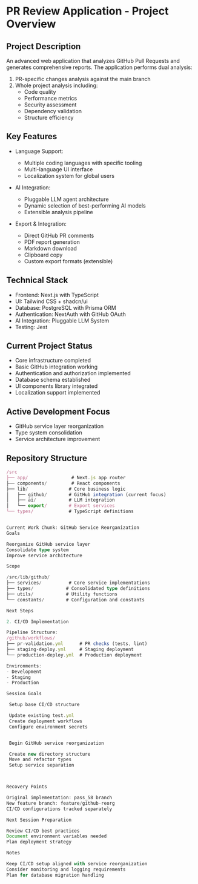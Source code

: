 # PR Review Application - Project Overview

## Project Description
An advanced web application that analyzes GitHub Pull Requests and generates comprehensive reports. 
The application performs dual analysis:
1. PR-specific changes analysis against the main branch
2. Whole project analysis including:
   - Code quality
   - Performance metrics
   - Security assessment
   - Dependency validation
   - Structure efficiency

## Key Features
- Language Support:
  - Multiple coding languages with specific tooling
  - Multi-language UI interface
  - Localization system for global users

- AI Integration:
  - Pluggable LLM agent architecture
  - Dynamic selection of best-performing AI models
  - Extensible analysis pipeline

- Export & Integration:
  - Direct GitHub PR comments
  - PDF report generation
  - Markdown download
  - Clipboard copy
  - Custom export formats (extensible)

## Technical Stack
- Frontend: Next.js with TypeScript
- UI: Tailwind CSS + shadcn/ui
- Database: PostgreSQL with Prisma ORM
- Authentication: NextAuth with GitHub OAuth
- AI Integration: Pluggable LLM System
- Testing: Jest

## Current Project Status
- Core infrastructure completed
- Basic GitHub integration working
- Authentication and authorization implemented
- Database schema established
- UI components library integrated
- Localization support implemented

## Active Development Focus
- GitHub service layer reorganization
- Type system consolidation
- Service architecture improvement

## Repository Structure
```typescript
/src
├── app/                # Next.js app router
├── components/         # React components
├── lib/               # Core business logic
│   ├── github/        # GitHub integration (current focus)
│   ├── ai/            # LLM integration
│   └── export/        # Export services
└── types/             # TypeScript definitions


Current Work Chunk: GitHub Service Reorganization
Goals

Reorganize GitHub service layer
Consolidate type system
Improve service architecture

Scope

/src/lib/github/
├── services/          # Core service implementations
├── types/            # Consolidated type definitions
├── utils/            # Utility functions
└── constants/        # Configuration and constants

Next Steps

2. CI/CD Implementation

Pipeline Structure:
/github/workflows/
├── pr-validation.yml      # PR checks (tests, lint)
├── staging-deploy.yml     # Staging deployment
└── production-deploy.yml  # Production deployment

Environments:
- Development
- Staging
- Production

Session Goals

 Setup base CI/CD structure

 Update existing test.yml
 Create deployment workflows
 Configure environment secrets


 Begin GitHub service reorganization

 Create new directory structure
 Move and refactor types
 Setup service separation



Recovery Points

Original implementation: pass_58 branch
New feature branch: feature/github-reorg
CI/CD configurations tracked separately

Next Session Preparation

Review CI/CD best practices
Document environment variables needed
Plan deployment strategy

Notes

Keep CI/CD setup aligned with service reorganization
Consider monitoring and logging requirements
Plan for database migration handling